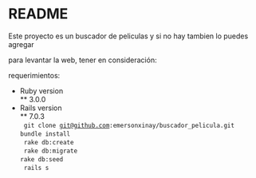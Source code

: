 # README

Este proyecto es un buscador de peliculas y si no hay tambien lo puedes agregar

para levantar la web, tener en consideración:

requerimientos:
<br>

- Ruby version
  <br>
  \*\* 3.0.0
  <br>
- Rails version
  <br>
  \*\* 7.0.3
  <br>
  <code> git clone git@github.com:emersonxinay/buscador_pelicula.git</code>
  <br>
  <code>bundle install </code>
  <br>
  <code> rake db:create
  </code>
  <br>
  <code> rake db:migrate
  </code>
  <br>
  <code>rake db:seed
  </code>
  <br>
  <code> rails s
  </code>
  <br>
  <a> </a>
